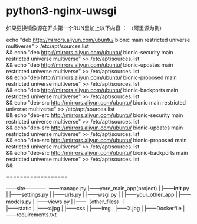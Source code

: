 # python3-nginx-uwsgi

如果更换镜像源在开头第一个RUN里加上以下内容 ：
（阿里源为例）

echo "deb http://mirrors.aliyun.com/ubuntu/ bionic main restricted universe multiverse" > /etc/apt/sources.list \
    && echo "deb http://mirrors.aliyun.com/ubuntu/ bionic-security main restricted universe multiverse" >> /etc/apt/sources.list \
    && echo "deb http://mirrors.aliyun.com/ubuntu/ bionic-updates main restricted universe multiverse" >> /etc/apt/sources.list \
    && echo "deb http://mirrors.aliyun.com/ubuntu/ bionic-proposed main restricted universe multiverse" >> /etc/apt/sources.list \
    && echo "deb http://mirrors.aliyun.com/ubuntu/ bionic-backports main restricted universe multiverse" >> /etc/apt/sources.list \
    && echo "deb-src http://mirrors.aliyun.com/ubuntu/ bionic main restricted universe multiverse" >> /etc/apt/sources.list \
    && echo "deb-src http://mirrors.aliyun.com/ubuntu/ bionic-security main restricted universe multiverse" >> /etc/apt/sources.list \
    && echo "deb-src http://mirrors.aliyun.com/ubuntu/ bionic-updates main restricted universe multiverse" >> /etc/apt/sources.list \
    && echo "deb-src http://mirrors.aliyun.com/ubuntu/ bionic-proposed main restricted universe multiverse" >> /etc/apt/sources.list \
    && echo "deb-src http://mirrors.aliyun.com/ubuntu/ bionic-backports main restricted universe multiverse" >> /etc/apt/sources.list \
    &&






==================

——site————
       |——manage.py
       |——yore_main_app(project)
       |    |——__init__.py
       |    |——settings.py
       |    |——urls.py
       |    |——wsgi.py
       |
       |
       |——your_other_app
       |    |——models.py
       |    |——views.py
       |    |——（other_files）
       |    
       |——static
       |    |——x.jpg
       |    |——css
       |    |——img
       |        |——X.jpg
       |
       |——Dockerfile
       |——requirements.txt

